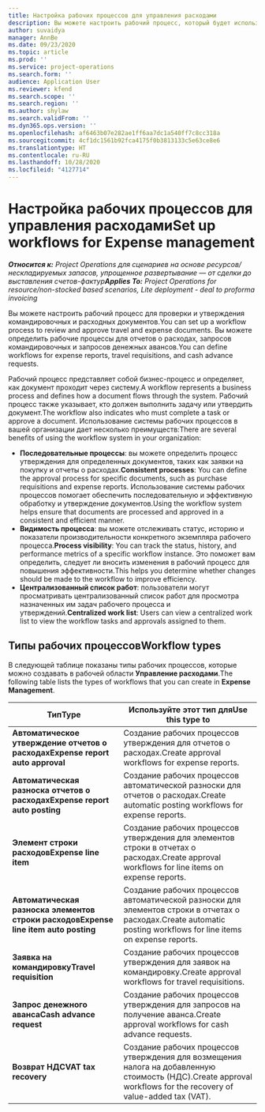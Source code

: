 ```yaml
---
title: Настройка рабочих процессов для управления расходами
description: Вы можете настроить рабочий процесс, который будет использоваться для проверки и утверждения командировочных и расходных документов.
author: suvaidya
manager: AnnBe
ms.date: 09/23/2020
ms.topic: article
ms.prod: ''
ms.service: project-operations
ms.search.form: ''
audience: Application User
ms.reviewer: kfend
ms.search.scope: ''
ms.search.region: ''
ms.author: shylaw
ms.search.validFrom: ''
ms.dyn365.ops.version: ''
ms.openlocfilehash: af6463b07e282ae1ff6aa7dc1a540ff7c8cc318a
ms.sourcegitcommit: 4cf1dc1561b92fca4175f0b3813133c5e63ce8e6
ms.translationtype: HT
ms.contentlocale: ru-RU
ms.lasthandoff: 10/28/2020
ms.locfileid: "4127714"
---
```

# <a name="set-up-workflows-for-expense-management"></a><span data-ttu-id="f7bc8-103">Настройка рабочих процессов для управления расходами</span><span class="sxs-lookup"><span data-stu-id="f7bc8-103">Set up workflows for Expense management</span></span>

<span data-ttu-id="f7bc8-104">_**Относится к:** Project Operations для сценариев на основе ресурсов/нескладируемых запасов, упрощенное развертывание — от сделки до выставления счетов-фактур_</span><span class="sxs-lookup"><span data-stu-id="f7bc8-104">_**Applies To:** Project Operations for resource/non-stocked based scenarios, Lite deployment - deal to proforma invoicing_</span></span>

<span data-ttu-id="f7bc8-105">Вы можете настроить рабочий процесс для проверки и утверждения командировочных и расходных документов.</span><span class="sxs-lookup"><span data-stu-id="f7bc8-105">You can set up a workflow process to review and approve travel and expense documents.</span></span> <span data-ttu-id="f7bc8-106">Вы можете определить рабочие процессы для отчетов о расходах, запросов командировочных и запросов денежных авансов.</span><span class="sxs-lookup"><span data-stu-id="f7bc8-106">You can define workflows for expense reports, travel requisitions, and cash advance requests.</span></span>

<span data-ttu-id="f7bc8-107">Рабочий процесс представляет собой бизнес-процесс и определяет, как документ проходит через систему.</span><span class="sxs-lookup"><span data-stu-id="f7bc8-107">A workflow represents a business process and defines how a document flows through the system.</span></span> <span data-ttu-id="f7bc8-108">Рабочий процесс также указывает, кто должен выполнить задачу или утвердить документ.</span><span class="sxs-lookup"><span data-stu-id="f7bc8-108">The workflow also indicates who must complete a task or approve a document.</span></span> <span data-ttu-id="f7bc8-109">Использование системы рабочих процессов в вашей организации дает несколько преимуществ:</span><span class="sxs-lookup"><span data-stu-id="f7bc8-109">There are several benefits of using the workflow system in your organization:</span></span>

- <span data-ttu-id="f7bc8-110">**Последовательные процессы**: вы можете определить процесс утверждения для определенных документов, таких как заявки на покупку и отчеты о расходах.</span><span class="sxs-lookup"><span data-stu-id="f7bc8-110">**Consistent processes**: You can define the approval process for specific documents, such as purchase requisitions and expense reports.</span></span> <span data-ttu-id="f7bc8-111">Использование системы рабочих процессов помогает обеспечить последовательную и эффективную обработку и утверждение документов.</span><span class="sxs-lookup"><span data-stu-id="f7bc8-111">Using the workflow system helps ensure that documents are processed and approved in a consistent and efficient manner.</span></span>
- <span data-ttu-id="f7bc8-112">**Видимость процесса**: вы можете отслеживать статус, историю и показатели производительности конкретного экземпляра рабочего процесса.</span><span class="sxs-lookup"><span data-stu-id="f7bc8-112">**Process visibility**: You can track the status, history, and performance metrics of a specific workflow instance.</span></span> <span data-ttu-id="f7bc8-113">Это поможет вам определить, следует ли вносить изменения в рабочий процесс для повышения эффективности.</span><span class="sxs-lookup"><span data-stu-id="f7bc8-113">This helps you determine whether changes should be made to the workflow to improve efficiency.</span></span>
- <span data-ttu-id="f7bc8-114">**Централизованный список работ**: пользователи могут просматривать централизованный список работ для просмотра назначенных им задач рабочего процесса и утверждений.</span><span class="sxs-lookup"><span data-stu-id="f7bc8-114">**Centralized work list**: Users can view a centralized work list to view the workflow tasks and approvals assigned to them.</span></span> 

## <a name="workflow-types"></a><span data-ttu-id="f7bc8-115">Типы рабочих процессов</span><span class="sxs-lookup"><span data-stu-id="f7bc8-115">Workflow types</span></span>

<span data-ttu-id="f7bc8-116">В следующей таблице показаны типы рабочих процессов, которые можно создавать в рабочей области **Управление расходами**.</span><span class="sxs-lookup"><span data-stu-id="f7bc8-116">The following table lists the types of workflows that you can create in **Expense Management**.</span></span>


|              <span data-ttu-id="f7bc8-117"><strong>Тип</strong></span><span class="sxs-lookup"><span data-stu-id="f7bc8-117"><strong>Type</strong></span></span>              |                   <span data-ttu-id="f7bc8-118"><strong>Используйте этот тип для</strong></span><span class="sxs-lookup"><span data-stu-id="f7bc8-118"><strong>Use this type to</strong></span></span>                   |
|-------------------------------------------------|-----------------------------------------------------------------------|
|   <span data-ttu-id="f7bc8-119"><strong>Автоматическое утверждение отчетов о расходах</strong></span><span class="sxs-lookup"><span data-stu-id="f7bc8-119"><strong>Expense report auto approval</strong></span></span> |            <span data-ttu-id="f7bc8-120">Создание рабочих процессов утверждения для отчетов о расходах.</span><span class="sxs-lookup"><span data-stu-id="f7bc8-120">Create approval workflows for expense reports.</span></span>             |
|  <span data-ttu-id="f7bc8-121"><strong>Автоматическая разноска отчетов о расходах</strong></span><span class="sxs-lookup"><span data-stu-id="f7bc8-121"><strong>Expense report auto posting</strong></span></span>   |        <span data-ttu-id="f7bc8-122">Создание рабочих процессов автоматической разноски для отчетов о расходах.</span><span class="sxs-lookup"><span data-stu-id="f7bc8-122">Create automatic posting workflows for expense reports.</span></span>        |
|       <span data-ttu-id="f7bc8-123"><strong>Элемент строки расходов</strong></span><span class="sxs-lookup"><span data-stu-id="f7bc8-123"><strong>Expense line item</strong></span></span>        |     <span data-ttu-id="f7bc8-124">Создание рабочих процессов утверждения для элементов строки в отчетах о расходах.</span><span class="sxs-lookup"><span data-stu-id="f7bc8-124">Create approval workflows for line items on expense reports.</span></span>      |
| <span data-ttu-id="f7bc8-125"><strong>Автоматическая разноска элементов строки расходов</strong></span><span class="sxs-lookup"><span data-stu-id="f7bc8-125"><strong>Expense line item auto posting</strong></span></span> | <span data-ttu-id="f7bc8-126">Создание рабочих процессов автоматической разноски для элементов строки в отчетах о расходах.</span><span class="sxs-lookup"><span data-stu-id="f7bc8-126">Create automatic posting workflows for line items on expense reports.</span></span> |
|       <span data-ttu-id="f7bc8-127"><strong>Заявка на командировку</strong></span><span class="sxs-lookup"><span data-stu-id="f7bc8-127"><strong>Travel requisition</strong></span></span>       |          <span data-ttu-id="f7bc8-128">Создание рабочих процессов утверждения для заявок на командировку.</span><span class="sxs-lookup"><span data-stu-id="f7bc8-128">Create approval workflows for travel requisitions.</span></span>           |
|      <span data-ttu-id="f7bc8-129"><strong>Запрос денежного аванса</strong></span><span class="sxs-lookup"><span data-stu-id="f7bc8-129"><strong>Cash advance request</strong></span></span>      |         <span data-ttu-id="f7bc8-130">Создание рабочих процессов утверждения для запросов на получение аванса.</span><span class="sxs-lookup"><span data-stu-id="f7bc8-130">Create approval workflows for cash advance requests.</span></span>          |
|        <span data-ttu-id="f7bc8-131"><strong>Возврат НДС</strong></span><span class="sxs-lookup"><span data-stu-id="f7bc8-131"><strong>VAT tax recovery</strong></span></span>        | <span data-ttu-id="f7bc8-132">Создание рабочих процессов утверждения для возмещения налога на добавленную стоимость (НДС).</span><span class="sxs-lookup"><span data-stu-id="f7bc8-132">Create approval workflows for the recovery of value-added tax (VAT).</span></span>  |
